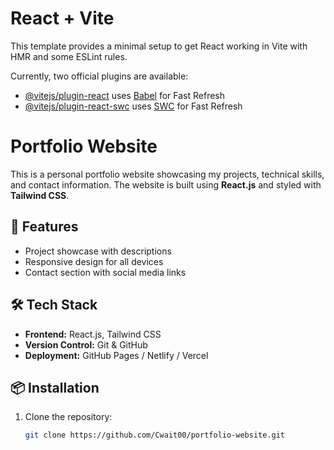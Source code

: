 # React + Vite

This template provides a minimal setup to get React working in Vite with HMR and some ESLint rules.

Currently, two official plugins are available:

- [@vitejs/plugin-react](https://github.com/vitejs/vite-plugin-react/blob/main/packages/plugin-react/README.md) uses [Babel](https://babeljs.io/) for Fast Refresh
- [@vitejs/plugin-react-swc](https://github.com/vitejs/vite-plugin-react-swc) uses [SWC](https://swc.rs/) for Fast Refresh

# Portfolio Website

This is a personal portfolio website showcasing my projects, technical skills, and contact information. The website is built using **React.js** and styled with **Tailwind CSS**.

## 🚀 Features
- Project showcase with descriptions
- Responsive design for all devices
- Contact section with social media links

## 🛠 Tech Stack
- **Frontend:** React.js, Tailwind CSS
- **Version Control:** Git & GitHub
- **Deployment:** GitHub Pages / Netlify / Vercel

## 📦 Installation
1. Clone the repository:
   ```sh
   git clone https://github.com/Cwait00/portfolio-website.git
